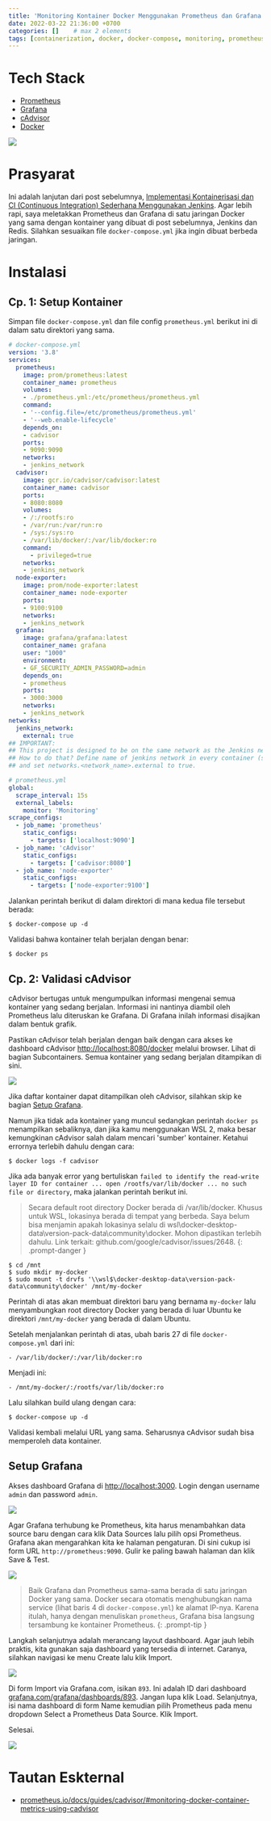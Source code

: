 ```yaml
---
title: 'Monitoring Kontainer Docker Menggunakan Prometheus dan Grafana'
date: 2022-03-22 21:36:00 +0700
categories: []    # max 2 elements
tags: [containerization, docker, docker-compose, monitoring, prometheus, grafana]     # should always be lowercase. min = 0, max = infinity
---
```


# Tech Stack

- [Prometheus](https://prometheus.io/docs/introduction/overview/)
- [Grafana](https://grafana.com/docs/grafana/latest/introduction/)
- [cAdvisor](https://github.com/google/cadvisor)
- [Docker](https://docs.docker.com/get-started/overview/)

![](../../assets/img/posts/grafana-prometheus-monitoring.gif)

# Prasyarat

Ini adalah lanjutan dari post sebelumnya, [Implementasi Kontainerisasi dan CI (Continuous Integration) Sederhana Menggunakan Jenkins](https://xcodephile.github.io/posts/implementasi-kontainerisasi-dan-ci-sederhana-menggunakan-jenkins-di-docker/). Agar lebih rapi, saya meletakkan Prometheus dan Grafana di satu jaringan Docker yang sama dengan kontainer yang dibuat di post sebelumnya, Jenkins dan Redis. Silahkan sesuaikan file `docker-compose.yml` jika ingin dibuat berbeda jaringan.

# Instalasi

## Cp. 1: Setup Kontainer

Simpan file `docker-compose.yml` dan file config `prometheus.yml` berikut ini di dalam satu direktori yang sama.

```yaml
# docker-compose.yml
version: '3.8'
services:
  prometheus:
    image: prom/prometheus:latest
    container_name: prometheus
    volumes:
    - ./prometheus.yml:/etc/prometheus/prometheus.yml
    command:
    - '--config.file=/etc/prometheus/prometheus.yml'
    - '--web.enable-lifecycle'
    depends_on:
    - cadvisor
    ports:
    - 9090:9090
    networks:
    - jenkins_network
  cadvisor:
    image: gcr.io/cadvisor/cadvisor:latest
    container_name: cadvisor
    ports:
    - 8080:8080
    volumes:
    - /:/rootfs:ro
    - /var/run:/var/run:ro
    - /sys:/sys:ro
    - /var/lib/docker/:/var/lib/docker:ro
    command:
      - privileged=true
    networks:
    - jenkins_network
  node-exporter:
    image: prom/node-exporter:latest
    container_name: node-exporter
    ports:
    - 9100:9100
    networks:
    - jenkins_network
  grafana:
    image: grafana/grafana:latest
    container_name: grafana
    user: "1000"
    environment:
    - GF_SECURITY_ADMIN_PASSWORD=admin
    depends_on:
    - prometheus
    ports:
    - 3000:3000
    networks:
    - jenkins_network
networks:
  jenkins_network:
    external: true
## IMPORTANT:
## This project is designed to be on the same network as the Jenkins network: 'jenkins_network'.
## How to do that? Define name of jenkins network in every container (services.<container_name>.networks)
## and set networks.<network_name>.external to true.
```

```yaml
# prometheus.yml
global:
  scrape_interval: 15s
  external_labels:
    monitor: 'Monitoring'
scrape_configs:
  - job_name: 'prometheus' 
    static_configs: 
      - targets: ['localhost:9090']
  - job_name: 'cAdvisor' 
    static_configs:
      - targets: ['cadvisor:8080']
  - job_name: 'node-exporter' 
    static_configs: 
      - targets: ['node-exporter:9100']
```

Jalankan perintah berikut di dalam direktori di mana kedua file tersebut berada:

```shell
$ docker-compose up -d
```

Validasi bahwa kontainer telah berjalan dengan benar:

```shell
$ docker ps
```

## Cp. 2: Validasi cAdvisor

cAdvisor bertugas untuk mengumpulkan informasi mengenai semua kontainer yang sedang berjalan. Informasi ini nantinya diambil oleh Prometheus lalu diteruskan ke Grafana. Di Grafana inilah informasi disajikan dalam bentuk grafik.

Pastikan cAdvisor telah berjalan dengan baik dengan cara akses ke dashboard cAdvisor [http://localhost:8080/docker](http://localhost:8080/docker) melalui browser. Lihat di bagian Subcontainers. Semua kontainer yang sedang berjalan ditampikan di sini.

![](../../assets/img/posts/cadvisor-1.png)

Jika daftar kontainer dapat ditampilkan oleh cAdvisor, silahkan skip ke bagian [Setup Grafana](#setup-grafana).

Namun jika tidak ada kontainer yang muncul sedangkan perintah `docker ps` menampilkan sebaliknya, dan jika kamu menggunakan WSL 2, maka besar kemungkinan cAdvisor salah dalam mencari 'sumber' kontainer. Ketahui errornya terlebih dahulu dengan cara:

```
$ docker logs -f cadvisor
```

Jika ada banyak error yang bertuliskan `failed to identify the read-write layer ID for container ... open /rootfs/var/lib/docker ... no such file or directory`, maka jalankan perintah berikut ini.

> Secara default root directory Docker berada di /var/lib/docker. Khusus untuk WSL, lokasinya berada di tempat yang berbeda. Saya belum bisa menjamin apakah lokasinya selalu di wsl\\docker-desktop-data\\version-pack-data\\community\\docker. Mohon dipastikan terlebih dahulu. Link terkait: github.com/google/cadvisor/issues/2648.
{: .prompt-danger }

```
$ cd /mnt
$ sudo mkdir my-docker
$ sudo mount -t drvfs '\\wsl$\docker-desktop-data\version-pack-data\community\docker' /mnt/my-docker
```

Perintah di atas akan membuat direktori baru yang bernama `my-docker` lalu menyambungkan root directory Docker yang berada di luar Ubuntu ke direktori `/mnt/my-docker` yang berada di dalam Ubuntu.

Setelah menjalankan perintah di atas, ubah baris 27 di file `docker-compose.yml` dari ini:

```
- /var/lib/docker/:/var/lib/docker:ro
```

Menjadi ini:

```
- /mnt/my-docker/:/rootfs/var/lib/docker:ro
```

Lalu silahkan build ulang dengan cara:

```shell
$ docker-compose up -d
```

Validasi kembali melalui URL yang sama. Seharusnya cAdvisor sudah bisa memperoleh data kontainer.

## Setup Grafana 

Akses dashboard Grafana di [http://localhost:3000](http://localhost:3000). Login dengan username `admin` dan password `admin`.

![](../../assets/img/posts/grafana-ui-1.png)

Agar Grafana terhubung ke Prometheus, kita harus menambahkan data source baru dengan cara klik Data Sources lalu pilih opsi Prometheus. Grafana akan mengarahkan kita ke halaman pengaturan. Di sini cukup isi form URL `http://prometheus:9090`. Gulir ke paling bawah halaman dan klik Save & Test.

![](../../assets/img/posts/grafana-ui-1b.png)

> Baik Grafana dan Prometheus sama-sama berada di satu jaringan Docker yang sama. Docker secara otomatis menghubungkan nama service (lihat baris 4 di `docker-compose.yml`) ke alamat IP-nya. Karena itulah, hanya dengan menuliskan `prometheus`, Grafana bisa langsung tersambung ke kontainer Prometheus.
{: .prompt-tip }

Langkah selanjutnya adalah merancang layout dashboard. Agar jauh lebih praktis, kita gunakan saja dashboard yang tersedia di internet. Caranya, silahkan navigasi ke menu Create lalu klik Import.

![](../../assets/img/posts/grafana-ui-3.png)

Di form Import via Grafana.com, isikan `893`. Ini adalah ID dari dashboard [grafana.com/grafana/dashboards/893](https://grafana.com/grafana/dashboards/893). Jangan lupa klik Load. Selanjutnya, isi nama dashboard di form Name kemudian pilih Prometheus pada menu dropdown Select a Prometheus Data Source. Klik Import.

Selesai.

![](../../assets/img/posts/grafana.png)

# Tautan Eskternal

- [prometheus.io/docs/guides/cadvisor/#monitoring-docker-container-metrics-using-cadvisor](https://prometheus.io/docs/guides/cadvisor/#monitoring-docker-container-metrics-using-cadvisor)